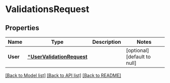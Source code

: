 # ValidationsRequest

## Properties
Name | Type | Description | Notes
------------ | ------------- | ------------- | -------------
**User** | [***UserValidationRequest**](UserValidationRequest.md) |  | [optional] [default to null]

[[Back to Model list]](../README.md#documentation-for-models) [[Back to API list]](../README.md#documentation-for-api-endpoints) [[Back to README]](../README.md)


